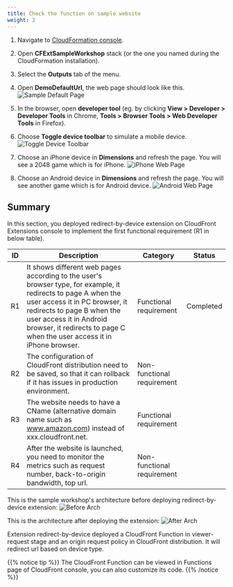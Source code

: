 ```yaml
---
title: Check the function on sample website
weight: 2
---
```



1. Navigate to [CloudFormation console](https://console.aws.amazon.com/cloudformation/home?region=us-east-1#/stacks).
2. Open **CFExtSampleWorkshop** stack (or the one you named during the CloudFormation installation).
3. Select the **Outputs** tab of the menu.
4. Open **DemoDefaultUrl**, the web page should look like this. 
  ![Sample Default Page](/images/sample_default_page.png)

5. In the browser, open **developer tool** (eg. by clicking **View > Developer > Developer Tools** in Chrome, **Tools > Browser Tools > Web Developer Tools** in Firefox).

6. Choose **Toggle device toolbar** to simulate a mobile device.
  ![Toggle Device Toolbar](/images/toggle_device.png)

7. Choose an iPhone device in **Dimensions** and refresh the page. You will see a 2048 game which is for iPhone.
  ![iPhone Web Page](/images/iphone_game.png)

8. Choose an Android device in **Dimensions** and refresh the page. You will see another game which is for Android device.
  ![Android Web Page](/images/android_game.png)
 

## Summary

In this section, you deployed redirect-by-device extension on CloudFront Extensions console to implement the first functional requirement (R1 in below table).

| ID | Description  | Category                   | Status |
|----|------------------------------------------------------------------------------------------------------------------------------------------------------------------------------------------------------------------------------------------------------------------------------------|----------------------------|--------|
| R1 | It shows different web pages according to the user's browser type, for example, it redirects to page A when the user access it in PC browser, it redirects to page B when the user access it in Android browser, it redirects to page C when the user access it in iPhone browser. | Functional requirement     |    Completed    |
| R2 | The configuration of CloudFront distribution need to be saved, so that it can rollback if it has issues in production environment.                                         | Non-functional requirement     |        |
| R3 |      The website needs to have a CName (alternative domain name such as www.amazon.com) instead of xxx.cloudfront.net.                                                                                                                                          | Functional requirement |        |
| R4 | After the website is launched, you need to monitor the metrics such as request number, back-to-origin bandwidth, top url.           | Non-functional requirement |        |

This is the sample workshop's architecture before deploying redirect-by-device extension:
![Before Arch](/images/sample_arch.png)

This is the architecture after deploying the extension:
![After Arch](/images/sample_arch_after.png)

Extension redirect-by-device deployed a CloudFront Function in viewer-request stage and an origin request policy in CloudFront distribution. It will redirect url based on device type.


{{% notice tip %}}
The CloudFront Function can be viewed in Functions page of CloudFront console, you can also customize its code.
{{% /notice %}}

